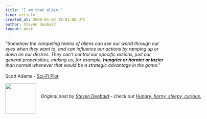 ```yaml
---
title: "I am that alien."
kind: article
created_at: 2008-05-30 19:01:00 UTC
author: Steven Deobald
layout: post
---
```

<span style="font-style: italic;">"Somehow the competing teams of aliens can see our world through our eyes when they want to, and can influence our actions by ramping up or down on our desires. They can't control our specific actions, just our general propensities, making us, for example, </span><span style="font-weight: bold; font-style: italic;">hungrier or hornier or lazier</span> <span style="font-style: italic;">than normal whenever that would be a strategic advantage in the game."</span><br /><br />Scott Adams - <a href="http://dilbert.com/blog/entry/sci_fi_plot/">Sci-Fi Plot</a><div class="author">
  <img src="http://nilenso.com/people/steven-200.png" style="width: 96px; height: 96;">
  <span style="position: absolute; padding: 32px 15px;">
    <i>Original post by <a href="http://twitter.com/">Steven Deobald</a> - check out <a href="http://blog.deobald.ca/">Hungry, horny, sleepy, curious.</a></i>
  </span>
</div>
